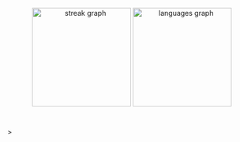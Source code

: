 <br clear="both">

<div align="center">
  <img src="https://streak-stats.demolab.com?user=jav1212&locale=en&mode=daily&theme=github_dark&hide_border=false&border_radius=15&date_format=M%20j%5B,%20Y%5D&order=3" height="200" alt="streak graph"  />
  <img src="https://github-readme-stats.vercel.app/api/top-langs?username=jav1212&locale=en&hide_title=false&layout=compact&card_width=320&langs_count=7&theme=github_dark&hide_border=true&order=2" height="200" alt="languages graph"  />
</div>

###

<br clear="both">
>

###